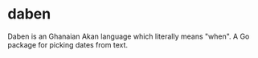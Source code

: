 # daben
Daben is an Ghanaian Akan language which literally means "when".
 A Go package for picking dates from text.

